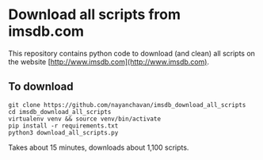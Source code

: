 # Download all scripts from imsdb.com

This repository contains python code to download (and clean) all 
scripts on the website [http://www.imsdb.com](http://www.imsdb.com).

## To download

```
git clone https://github.com/nayanchavan/imsdb_download_all_scripts
cd imsdb_download_all_scripts
virtualenv venv && source venv/bin/activate
pip install -r requirements.txt
python3 download_all_scripts.py
```

Takes about 15 minutes, downloads about 1,100 scripts.
